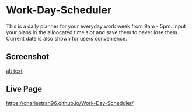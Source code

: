 # Work-Day-Scheduler

This is a daily planner for your everyday work week from 9am - 5pm. Input your plans in the alloocated time slot and save them to never lose them. Current date is also shown for users convenience.

## Screenshot

[alt text](https://github.com/CharlesTran96/Work-Day-Scheduler/blob/main/live1.jpg)

## Live Page

https://charlestran96.github.io/Work-Day-Scheduler/